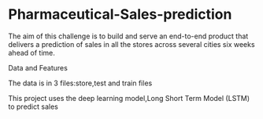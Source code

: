 # Pharmaceutical-Sales-prediction

The aim of this challenge is to build and serve an end-to-end product that delivers a prediction of sales in all the stores across several cities six weeks ahead of time.

Data and Features

The data is in 3 files:store,test and train files

This project uses the deep learning model,Long Short Term Model (LSTM) to predict sales


